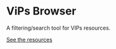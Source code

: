 # ViPs Browser
A filtering/search tool for VIPs resources.

[See the resources](https://serialc.github.io/VIPs_browser/index.html)
